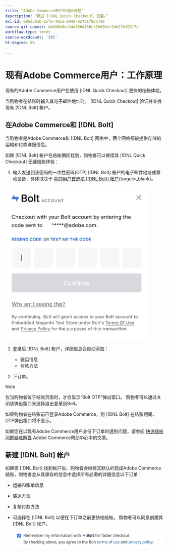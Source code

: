 ```yaml
---
title: “Adobe Commerce用户的结帐流程”
description: “概述 [!DNL Quick Checkout] 流量。”
exl-id: 085e393b-15f6-4d5a-a04d-927b1f95b74e
source-git-commit: d4b58b0ee3da866d460cf18d96ec9dd27b195f7a
workflow-type: tm+mt
source-wordcount: '305'
ht-degree: 0%

---
```


# 现有Adobe Commerce用户：工作原理

现有的Adobe Commerce用户在使用 [!DNL Quick Checkout] 更快的结帐体验。

当购物者在结账时输入其电子邮件地址时， [!DNL Quick Checkout] 验证并查找现有 [!DNL Bolt] 帐户。

## 在Adobe Commerce和 [!DNL Bolt]

当购物者是Adobe Commerce和 [!DNL Bolt] 网络中，两个网络都被提供存储的运输和付款详细信息。

如果 [!DNL Bolt] 帐户在结帐期间找到，购物者可以继续其 [!DNL Quick Checkout] 无缝结账体验：

1. 输入发送到该密码的一次性密码(OTP) [!DNL Bolt] 帐户的电子邮件地址或移动设备，具体取决于 [中的用户首选项 [!DNL Bolt] 帐户](https://help.bolt.com/shoppers/account/account-settings/#how-to-set-preferred-login-method){target=_blank}。

![OTP弹出窗口](assets/pop-up.png)

1. 登录后 [!DNL Bolt] 帐户，详细信息会自动添加：

   - 装运信息
   - 付款方法

1. 下订单。

>[!NOTE]
>
> 仅当购物者位于结账页面时，才会显示“Bolt OTP”弹出窗口。 购物者可以通过关闭该弹出窗口来选择退出登录到Bolt。

如果购物者在结账前已登录Adobe Commerce，则 [!DNL Bolt] 在结账期间，OTP弹出窗口将不显示。

如果您在以现有Adobe Commerce用户身份下订单时遇到问题，请参阅 [快速结帐问题疑难解答](https://support.magento.com/hc/en-us/articles/6909450342541) Adobe Commerce帮助中心中的文章。

## 新建 [!DNL Bolt] 帐户

如果否 [!DNL Bolt] 找到帐户后，购物者会继续其默认的现成Adobe Commerce结账，购物者会从其保存的信息中选择所有必需的详细信息以下订单：

- 运输和账单信息
- 装运方法
- 复核付款方法
- 可选择在 [!DNL Bolt] 以便在下订单之前更快地结帐。 购物者可以同意创建其 [!DNL Bolt] 帐户。

   ![记住 [!DNL Bolt]](assets/checkbox-remember-bolt.png)
